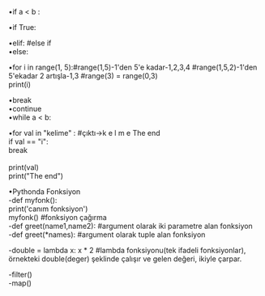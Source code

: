 •if a < b : <br>

•if True:<br>

•elif:  #else if<br>
•else:  <br>

•for i in range(1, 5):#range(1,5)-1'den 5'e kadar-1,2,3,4 #range(1,5,2)-1'den 5'ekadar 2 artışla-1,3 #range(3) = range(0,3)<br>
     print(i)<br>
 
 
•break<br>
•continue<br>
•while a < b: <br>

•for val in "kelime" :    #çıktı->k e l m e The end  <br>
     if val == "i": <br>
         break      <br>          
     print(val)<br>
 print("The end")<br>
 
•Pythonda Fonksiyon<br>
-def myfonk():<br>
    print('canım fonksiyon') <br>
myfonk()  #fonksiyon çağırma<br>
-def greet(name1,name2): #argument olarak iki parametre alan fonksiyon<br>
-def greet(*names): #argument olarak tuple alan fonksiyon<br>

-double = lambda x: x * 2 #lambda fonksiyonu(tek ifadeli fonksiyonlar),<br>
örnekteki double(deger) şeklinde çalışır ve gelen değeri, ikiyle çarpar.<br>

-filter()<br>
-map()<br>











    





